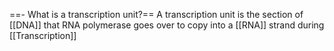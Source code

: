 ==- What is a transcription unit?==
	A transcription unit is the section of [[DNA]] that RNA polymerase goes over to copy into a [[RNA]] strand during [[Transcription]]